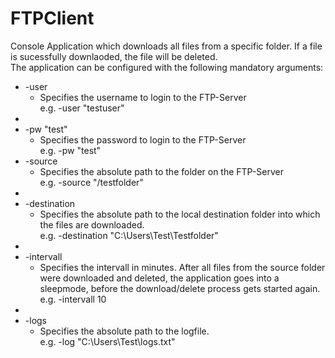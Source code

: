 # FTPClient
Console Application which downloads all files from a specific folder. If a file is sucessfully downlaoded, the file will be deleted.<br>
The application can be configured with the following mandatory arguments:
<ul>
    <li> -user
        <ul>
            <li>Specifies the username to login to the FTP-Server
            <br>e.g. -user "testuser"
        </ul>
    <li>
    <li> -pw "test"
        <ul>
            <li>Specifies the password to login to the FTP-Server
            <br>e.g. -pw "test"
        </ul>
    <li> -source 
        <ul>
            <li>Specifies the absolute path to the folder on the FTP-Server
            <br>e.g. -source "/testfolder"
        </ul>
    <li>
    <li> -destination
        <ul>
            <li>Specifies the absolute path to the local destination folder into which the files are downloaded.
            <br>e.g. -destination "C:\Users\Test\Testfolder"
        </ul>
    <li>
    <li> -intervall
        <ul>
            <li>Specifies the intervall in minutes. After all files from the source folder were downloaded and deleted, the application goes into a sleepmode, before the download/delete process gets started again.
            <br>e.g. -intervall 10
        </ul>
    <li>
    <li> -logs
        <ul>
            <li>Specifies the absolute path to the logfile.
            <br>e.g. -log "C:\Users\Test\logs.txt"
        </ul>
</ul>